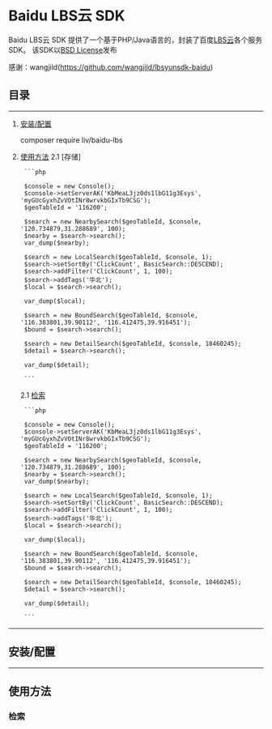 Baidu LBS云 SDK
==================

Baidu LBS云 SDK 提供了一个基于PHP/Java语言的，封装了百度[LBS云](http://lbsyun.baidu.com)各个服务SDK。
该SDK以[BSD License](http://opensource.org/licenses/bsd-license.php)发布

感谢：wangjild(https://github.com/wangjild/lbsyunsdk-baidu)

## 目录
-----------------
1. [安装/配置](#安装/配置)
    
    composer require liv/baidu-lbs
    
2. [使用方法](#使用方法)
    2.1 [存储]
    
        ```php
        
        $console = new Console();
        $console->setServerAK('KbMeaL3jz0ds1lbG11g3Esys', 'myGUcGyxhZvVOtINr8wrvkbGIxTb9CSG');
        $geoTableId = '116200';
        
        $search = new NearbySearch($geoTableId, $console, '120.734879,31.288689', 100);
        $nearby = $search->search();
        var_dump($nearby);
        
        $search = new LocalSearch($geoTableId, $console, 1);
        $search->setSortBy('ClickCount', BasicSearch::DESCEND);
        $search->addFilter('ClickCount', 1, 100);
        $search->addTags('华北');
        $local = $search->search();
        
        var_dump($local);
        
        $search = new BoundSearch($geoTableId, $console, '116.383801,39.90112', '116.412475,39.916451');
        $bound = $search->search();
        
        $search = new DetailSearch($geoTableId, $console, 18460245);
        $detail = $search->search();
        
        var_dump($detail);
        
        ```

    2.1 [检索](#检索)

        ```php
        
        $console = new Console();
        $console->setServerAK('KbMeaL3jz0ds1lbG11g3Esys', 'myGUcGyxhZvVOtINr8wrvkbGIxTb9CSG');
        $geoTableId = '116200';
        
        $search = new NearbySearch($geoTableId, $console, '120.734879,31.288689', 100);
        $nearby = $search->search();
        var_dump($nearby);
        
        $search = new LocalSearch($geoTableId, $console, 1);
        $search->setSortBy('ClickCount', BasicSearch::DESCEND);
        $search->addFilter('ClickCount', 1, 100);
        $search->addTags('华北');
        $local = $search->search();
        
        var_dump($local);
        
        $search = new BoundSearch($geoTableId, $console, '116.383801,39.90112', '116.412475,39.916451');
        $bound = $search->search();
        
        $search = new DetailSearch($geoTableId, $console, 18460245);
        $detail = $search->search();
        
        var_dump($detail);
        
        ```


-------------

## 安装/配置
-------------

## 使用方法

### 检索
